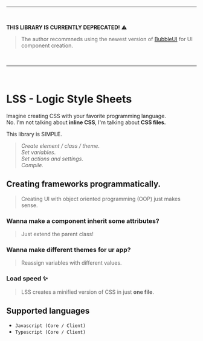<hr><br> 
 
   **THIS LIBRARY IS CURRENTLY DEPRECATED!** ⚠️

   >   The author recommneds using the newest version of [BubbleUI](https://github.com/akrck02/Bubble-UI) for UI component creation.

<br><hr><br>

# LSS - Logic Style Sheets

Imagine creating CSS with your favorite programming language. <br>
No. I'm not talking about **inline CSS**, I'm talking about **CSS files.** <br>

This library is SIMPLE.<br>
> _Create element / class / theme_.<br>
> _Set variables_. <br>
> _Set actions and settings_. <br>
> _Compile._

## Creating frameworks programmatically.
> Creating UI with object oriented programming (OOP) just makes sense.<br>

### Wanna make a component inherit some attributes? 
> Just extend the parent class!</span>

### Wanna make different themes for ur app? 
> Reassign variables with different values.

### Load speed ✨
> LSS creates a minified version of CSS in just **one file**.<br>

## Supported languages 
 - `Javascript (Core / Client)`
 - `Typescript (Core / Client)`
